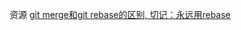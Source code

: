 资源
[      git merge和git rebase的区别, 切记：永远用rebase       ](    https://zhuanlan.zhihu.com/p/75499871?utm_psn=1783492445311332352 )